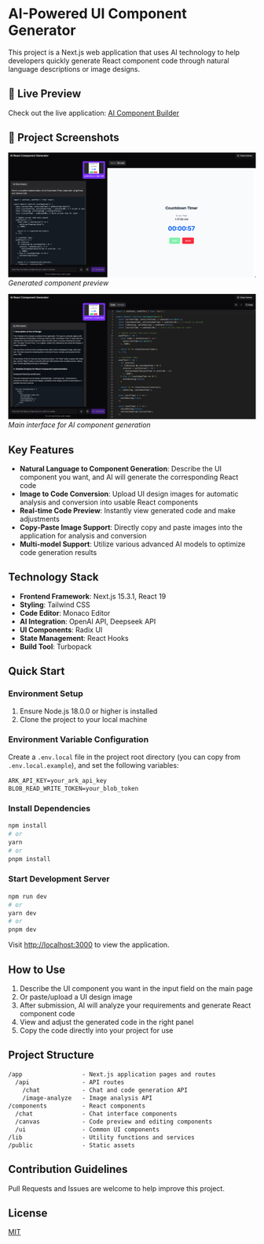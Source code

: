 # AI-Powered UI Component Generator

This project is a Next.js web application that uses AI technology to help developers quickly generate React component code through natural language descriptions or image designs.

## 🔗 Live Preview

Check out the live application: [AI Component Builder](https://ai-component-builder-xi.vercel.app/)

## 📸 Project Screenshots

![AI Component Generator Interface](images/image1.png)
*Generated component preview*

![Component Preview](images/image2.png)
*Main interface for AI component generation*

## Key Features

- **Natural Language to Component Generation**: Describe the UI component you want, and AI will generate the corresponding React code
- **Image to Code Conversion**: Upload UI design images for automatic analysis and conversion into usable React components
- **Real-time Code Preview**: Instantly view generated code and make adjustments
- **Copy-Paste Image Support**: Directly copy and paste images into the application for analysis and conversion
- **Multi-model Support**: Utilize various advanced AI models to optimize code generation results

## Technology Stack

- **Frontend Framework**: Next.js 15.3.1, React 19
- **Styling**: Tailwind CSS
- **Code Editor**: Monaco Editor
- **AI Integration**: OpenAI API, Deepseek API
- **UI Components**: Radix UI
- **State Management**: React Hooks
- **Build Tool**: Turbopack

## Quick Start

### Environment Setup

1. Ensure Node.js 18.0.0 or higher is installed
2. Clone the project to your local machine

### Environment Variable Configuration

Create a `.env.local` file in the project root directory (you can copy from `.env.local.example`), and set the following variables:

```
ARK_API_KEY=your_ark_api_key
BLOB_READ_WRITE_TOKEN=your_blob_token
```

### Install Dependencies

```bash
npm install
# or
yarn
# or
pnpm install
```

### Start Development Server

```bash
npm run dev
# or
yarn dev
# or
pnpm dev
```

Visit [http://localhost:3000](http://localhost:3000) to view the application.

## How to Use

1. Describe the UI component you want in the input field on the main page
2. Or paste/upload a UI design image
3. After submission, AI will analyze your requirements and generate React component code
4. View and adjust the generated code in the right panel
5. Copy the code directly into your project for use

## Project Structure

```
/app                 - Next.js application pages and routes
  /api               - API routes
    /chat            - Chat and code generation API
    /image-analyze   - Image analysis API
/components          - React components
  /chat              - Chat interface components
  /canvas            - Code preview and editing components
  /ui                - Common UI components
/lib                 - Utility functions and services
/public              - Static assets
```

## Contribution Guidelines

Pull Requests and Issues are welcome to help improve this project.

## License

[MIT](LICENSE)
